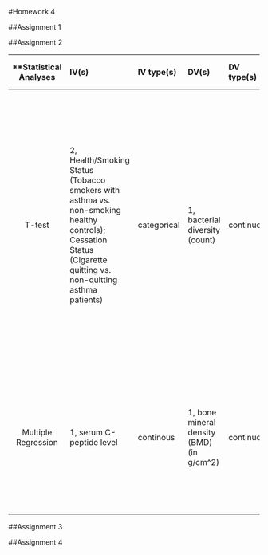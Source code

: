 #Homework 4

##Assignment 1

##Assignment 2

| **Statistical Analyses	|  IV(s)  |  IV type(s) |  DV(s)  |  DV type(s)  |  Control Var | Control Var type  | Question to be answered | _H0_ | alpha | link to paper **|
|:----------:|:----------|:------------|:-------------|:-------------|:------------|:------------- |:------------------|:----:|:-------:|:-------|
T-test	| 2, Health/Smoking Status (Tobacco smokers with asthma vs. non-smoking healthy controls); Cessation Status (Cigarette quitting vs. non-quitting asthma patients) | categorical | 1, bacterial diversity (count) | continuous | 2, patients who had not experienced lower respiratory tract infections in the last 3 months; patients who had not received treatment with inhaled or systemic corticosteroids in the last 3 months | categorical | 1. Does bacterial diversity differ between asthmatic smokers and healthy non-smokers? 2. Does bacterial diversity decrease in cigarette-quitting asthmatic smokers vs. non-quitting asthmatic smokers? | This was an exploratory study, so no pre-specified null hypothesis was stated; only said "smoking cessation is associated with changes in bacterial diversity"; if stated, the null would likely be: bacterial diversity after cessation >= bacterial diversity without cessation | Used p-value = 0.05 in analysis | [Smoking Cessation and the Microbiome in Induced Sputum Samples from Cigarette Smoking Asthma Patients](http://journals.plos.org/plosone/article?id=10.1371/journal.pone.0158622) |
Multiple Regression	| 1, serum C-peptide level | continous | 1, bone mineral density (BMD) (in g/cm^2) | continuous | 4, age; sex; ALP, FPG, and serum insulin levels; and BMI | both categorical (sex; ALP, FBG, and insulin levels; possibly age and BMI) and continous (possibly age and BMI) | Is serum C-peptide level associated with bone mineral density (BMD) in residents of the United States? | No significant correlation (specifically, linear relationship) between serum c-peptide levels and BMD; H0: β1 (the slope of the linear relationship) = 0 | None stated in the beginning, but used p = 0.01 in analysis | [The Association between the Serum C-Peptide Level and Bone Mineral Density](http://journals.plos.org/plosone/article?id=10.1371/journal.pone.0083107) |

##Assignment 3

##Assignment 4


